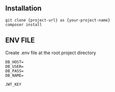 ## Installation

```
git clone {project-url} as {your-project-name}
composer install

```


## ENV FILE
Create .env file at the root project directory

```
DB_HOST=
DB_USER=
DB_PASS=
DB_NAME=

JWT_KEY
```